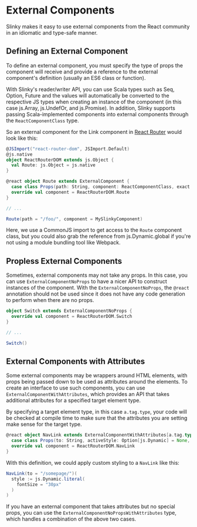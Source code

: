 # External Components
Slinky makes it easy to use external components from the React community in an idiomatic and type-safe manner.

## Defining an External Component
To define an external component, you must specify the type of props the component will receive and provide a reference to the external component's definition (usually an ES6 class or function).

With Slinky's reader/writer API, you can use Scala types such as Seq, Option, Future and the values will automatically be converted to the respective JS types when creating an instance of the component (in this case js.Array, js.UndefOr, and js.Promise). In addition, Slinky supports passing Scala-implemented components into external components through the `ReactComponentClass` type.

So an external component for the Link component in [React Router](https://reacttraining.com/react-router/web/guides/quick-start) would look like this:

```scala
@JSImport("react-router-dom", JSImport.Default)
@js.native
object ReactRouterDOM extends js.Object {
  val Route: js.Object = js.native
}

@react object Route extends ExternalComponent {
  case class Props(path: String, component: ReactComponentClass, exact: Boolean = false)
  override val component = ReactRouterDOM.Route
}

// ...

Route(path = "/foo/", component = MySlinkyComponent)
```

Here, we use a CommonJS import to get access to the `Route` component class, but you could also grab the reference from js.Dynamic.global if you're not using a module bundling tool like Webpack.

## Propless External Components
Sometimes, external components may not take any props. In this case, you can use `ExternalComponentNoProps` to have a nicer API to construct instances of the component. With the `ExternalComponentNoProps`, the `@react` annotation should not be used since it does not have any code generation to perform when there are no props.

```scala
object Switch extends ExternalComponentNoProps {
  override val component = ReactRouterDOM.Switch
}

// ...

Switch()
```

## External Components with Attributes
Some external components may be wrappers around HTML elements, with props being passed down to be used as attributes around the elements. To create an interface to use such components, you can use `ExternalComponentWithAttributes`, which provides an API that takes additional attributes for a specified target element type.

By specifying a target element type, in this case `a.tag.type`, your code will be checked at compile time to make sure that the attributes you are setting make sense for the target type.

```scala
@react object NavLink extends ExternalComponentWithAttributes[a.tag.type] {
  case class Props(to: String, activeStyle: Option[js.Dynamic] = None, activeClassName: Option[String] = None)
  override val component = ReactRouterDOM.NavLink
}
```

With this definition, we could apply custom styling to a `NavLink` like this:
```scala
NavLink(to = "/somepage/")(
  style := js.Dynamic.literal(
    fontSize = "30px"
  )
)
```

If you have an external component that takes attributes but no special props, you can use the `ExternalComponentNoPropsWithAttributes` type, which handles a combination of the above two cases.
